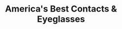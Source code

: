 ---
title: "America's Best Contacts & Eyeglasses"
url: /bel-air/americas-best-contacts-und-eyeglasses/
shop: Optiker
---